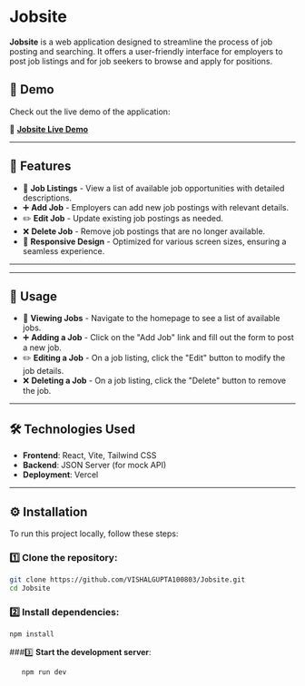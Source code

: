 # Jobsite

**Jobsite** is a web application designed to streamline the process of job posting and searching. It offers a user-friendly interface for employers to post job listings and for job seekers to browse and apply for positions.

## 🚀 Demo
Check out the live demo of the application:

🔗 **[Jobsite Live Demo](https://jobsite-virid.vercel.app/)**

---

## 📌 Features
- 📝 **Job Listings** - View a list of available job opportunities with detailed descriptions.
- ➕ **Add Job** - Employers can add new job postings with relevant details.
- ✏️ **Edit Job** - Update existing job postings as needed.
- ❌ **Delete Job** - Remove job postings that are no longer available.
- 📱 **Responsive Design** - Optimized for various screen sizes, ensuring a seamless experience.

---

---

## 🎯 Usage
- 📝 **Viewing Jobs** - Navigate to the homepage to see a list of available jobs.
- ➕ **Adding a Job** - Click on the "Add Job" link and fill out the form to post a new job.
- ✏️ **Editing a Job** - On a job listing, click the "Edit" button to modify the job details.
- ❌ **Deleting a Job** - On a job listing, click the "Delete" button to remove the job.

---

## 🛠️ Technologies Used
- **Frontend**: React, Vite, Tailwind CSS  
- **Backend**: JSON Server (for mock API)  
- **Deployment**: Vercel  

---

## ⚙️ Installation
To run this project locally, follow these steps:

### 1️⃣ **Clone the repository**:
   ```bash
   git clone https://github.com/VISHALGUPTA100803/Jobsite.git
   cd Jobsite
```
### 2️⃣ **Install dependencies**:
   ```bash
   npm install
```
###3️⃣ **Start the development server**:
 ```bash
    npm run dev
 ```

